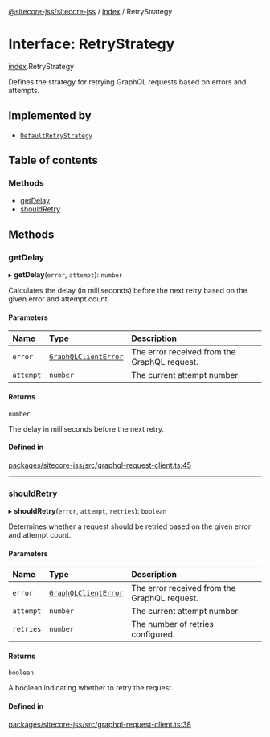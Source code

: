 [@sitecore-jss/sitecore-jss](../README.md) / [index](../modules/index.md) / RetryStrategy

# Interface: RetryStrategy

[index](../modules/index.md).RetryStrategy

Defines the strategy for retrying GraphQL requests based on errors and attempts.

## Implemented by

- [`DefaultRetryStrategy`](../classes/index.DefaultRetryStrategy.md)

## Table of contents

### Methods

- [getDelay](index.RetryStrategy.md#getdelay)
- [shouldRetry](index.RetryStrategy.md#shouldretry)

## Methods

### getDelay

▸ **getDelay**(`error`, `attempt`): `number`

Calculates the delay (in milliseconds) before the next retry based on the given error and attempt count.

#### Parameters

| Name | Type | Description |
| :------ | :------ | :------ |
| `error` | [`GraphQLClientError`](../modules/graphql.md#graphqlclienterror) | The error received from the GraphQL request. |
| `attempt` | `number` | The current attempt number. |

#### Returns

`number`

The delay in milliseconds before the next retry.

#### Defined in

[packages/sitecore-jss/src/graphql-request-client.ts:45](https://github.com/Sitecore/jss/blob/b4309e8c7/packages/sitecore-jss/src/graphql-request-client.ts#L45)

___

### shouldRetry

▸ **shouldRetry**(`error`, `attempt`, `retries`): `boolean`

Determines whether a request should be retried based on the given error and attempt count.

#### Parameters

| Name | Type | Description |
| :------ | :------ | :------ |
| `error` | [`GraphQLClientError`](../modules/graphql.md#graphqlclienterror) | The error received from the GraphQL request. |
| `attempt` | `number` | The current attempt number. |
| `retries` | `number` | The number of retries configured. |

#### Returns

`boolean`

A boolean indicating whether to retry the request.

#### Defined in

[packages/sitecore-jss/src/graphql-request-client.ts:38](https://github.com/Sitecore/jss/blob/b4309e8c7/packages/sitecore-jss/src/graphql-request-client.ts#L38)
